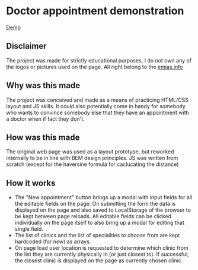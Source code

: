 # Doctor appointment demonstration

[Demo](https://dimakulikov.github.io/emias/)

## Disclaimer
 The project was made for strictly educational purposes, I do not own any of the logos or pictures used on the page. All right belong to the [emias.info](emias.info)
 
## Why was this made
The project was conceived and made as a means of practicing HTML/CSS layout and JS skills. It could also potentially come in handy for somebody who wants to convince somebody else that they have an appointment with a doctor when if fact they don't. 

## How was this made
The original web page was used as a layout prototype, but reworked internally to be in line with BEM design principles. JS was written from scratch (except for the haversine formula for caclucating the distance)

## How it works
* The "New appointment" button brings up a modal with input fields for all the editable fields on the page. On submitting the form the data is displayed on the page and also saved to LocalStorage of the browser to be kept between page reloads. All editable fields can be clicked individually on the page itself to also bring up a modal for editing that single field. 
* The list of clinics and the list of specialities to choose from are kept hardcoded (for now) as arrays.
* On page load user location is requested to determine which clinic from the list they are currently physically in (or just closest to). If successful, the closest clinic is displayed on the page as currently chosen clinic.



